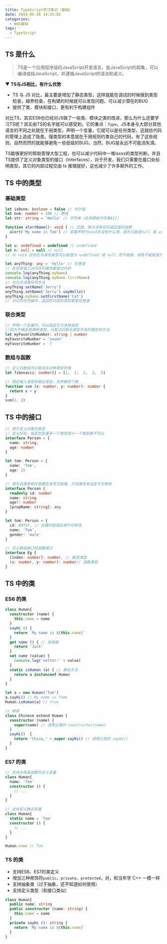 ```yaml
---
title: TypeScript学习笔记（基础）
date: 2019-05-26 14:35:02
categories: 
  - Web基础
tags:
  - TypeScript
---
```

## TS 是什么

> TS是一个应用程序级的JavaScript开发语言，是JavaScript的超集，可以编译成纯JavaScript，并遵循JavaScript的语法和语义。

▼ **TS与JS相比，有什么优势**
* TS 与 JS 对比，最主要是增加了静态类型，这样就能在调试的时候做到类型检查，越界检查，在构建的时候就可以发现问题，可以减少潜在的BUG
* 提供了类、模块和接口，更有利于构建组件

对比TS，其实ES6也已经对JS做了一些类、模块之类的改进，那么为什么还要学习TS呢？其实由TS的名字就可以感受到，它的重点：`Type`，JS本身与大部分其他语言的不同之处就在于弱类型，声明一个变量，它就可以是任何类型，这就给代码的管理上造成了隐患。强类型的本意就在于用规则约束自己的代码，有了这些规则，自然而然的就能够避免一些低级的BUG。当然，BUG是永远不可能消失滴。

TS能够更好的帮助管理大型工程，也可以减少代码中一堆isxxx的类型判断。并且TS提供了定义对象类型的接口（Interfaces），对于开发，我们只需要在接口处标明类型，其它的内部过程交由 ts 推理就好，这也减少了许多额外的工作。

## TS 中的类型

### 基础类型

```ts
let isDone: boolean = false // 布尔值
let num: number = 100 // 数值
let str: string = 'Hello' // 字符串（支持模板字符串${}）

function alertName(): void { // 空值，表示没有任何返回值的函数
  alert('My name is Tom') // 变量声明为void并没有什么用，因为只能是null 或 undefined
}

let u: undefined = undefined // undefined
let n: null = null // null
// 与 void 区别在与其他类型可以赋值为 undefined 或 null 而不报错，但是不能赋值为 void

let anyThing: any = 'hello' // 任意值
// 在任意值上访问任何属性都是允许的
console.log(anyThing.myName)
console.log(anyThing.myName.firstName)
// 也允许调用任何方法
anyThing.setName('Jerry')
anyThing.setName('Jerry').sayHello()
anyThing.myName.setFirstName('Cat')
// 对它的任何操作，返回的内容的类型都是任意值
```

### 联合类型

```ts
// 声明一个变量时，可以指定它为多种类型
//因为不确定是哪种类型，只能访问联合类型共有的属性和方法
let myFavoriteNumber: string | number
myFavoriteNumber = 'seven'
myFavoriteNumber =  7
```

### 数组与函数

```ts
// 定义后数组内只能存在这种类型的值
let fibonacci: number[] = [1,  1,  2,  3,  5]

// 限定输入类型和输出类型，及参数的个数
function sum (x: number, y: number): number {
  return x + y
}
sum(1, 2)
```

## TS 中的接口

```ts
// 用于定义对象的类型
// 定义好后，指定的变量多一个类型或少一个类型都不可以
interface Person = {
  name: string,
  age: number
}

let tom: Person = {
  name: 'Tom',
  age: 25
}

// 用可选类型和任意属性来灵活拓展，只读属性来设定不可修改
interface Person {
  readonly id: number
  name: string
  age?: number
  [propName: string]: any
}

let tom: Person = {
  id: 89757, // 创建时赋值后便不可修改
  name: 'Tom',
  gender: 'male'
}

// 定义数组接口和函数接口
interface Eg {
  [index: number]: number, // 数组类型
  (x: number, y: number): number// 函数类型
}
```

## TS 中的类

### ES6 的类
```ts
class Human{
  constructor (name) {
    this.name = name
  }
  sayHi () {
    return `My name is ${this.name}`
  }
  get name () { // 存取器
    return 'Jack'
  }
  set name (value) {
    console.log('setter:' + value)
  }
  static isHuman (a) { // 静态方法
    return a instanceof Human
  }
}

let a = new Human('Tom')
a.sayHi() // My name is Tome
Human.isHuman(a) // true

// 继承
class Chinese extend Human {
  constructor (name) {
    super(name) // 调用父类的 constructor(name)
  }
  sayHi()  {
    return 'China,' + super.sayHi() // 调用父类的 sayHi()
  }
}
```

### ES7 的类
```ts
// 支持在构造函数外定义变量
class Human{
  name: 'Tom'
  constructor () {
    // ...
  }
}

// 支持定义静态变量
class Human{
  static name = 'Tom'
  constructor () {
    // ...
  }
}

Human.name // Tom
```

### TS 的类
* 支持ES6、ES7的类定义
* 增加三种修饰符`public`、`private`、`protected`，对，和当年学 C++ 一模一样
* 支持抽象类（过于抽象，还不知道如何使用）
* 支持定义类型（和接口类似）

```ts
class Human{
  public name: string
  public constructor (name: string) {
    this.name = name
  }
  private sayHi (): string {
    return `My name is ${this.name}`
  }
}
```
